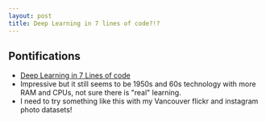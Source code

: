 ```yaml
---
layout: post
title: Deep Learning in 7 lines of code?!?
---
```


## Pontifications

* [Deep Learning in 7 Lines of code](https://chatbotslife.com/deep-learning-in-7-lines-of-code-7879a8ef8cfb)
* Impressive but it still seems to be 1950s and 60s technology with more RAM and CPUs, not sure there is "real" learning.
* I need to try something like this with my Vancouver flickr and instagram photo datasets!